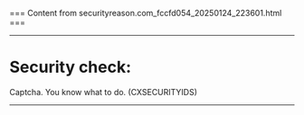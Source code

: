 === Content from securityreason.com_fccfd054_20250124_223601.html ===


---

# Security check:

Captcha. You know what to do. (CXSECURITYIDS)

---


